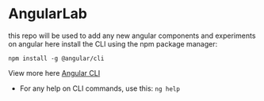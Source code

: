 # AngularLab
this repo will be used to add any new angular components and experiments on angular here
install the CLI using the npm package manager:

`npm install -g @angular/cli`

View more here [Angular CLI](https://angular.io/cli)
- For any help on CLI commands, use this: `ng help`
